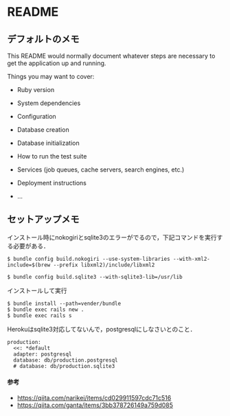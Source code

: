 # README

## デフォルトのメモ

This README would normally document whatever steps are necessary to get the
application up and running.

Things you may want to cover:

* Ruby version

* System dependencies

* Configuration

* Database creation

* Database initialization

* How to run the test suite

* Services (job queues, cache servers, search engines, etc.)

* Deployment instructions

* ...


## セットアップメモ

インストール時にnokogiriとsqlite3のエラーがでるので，下記コマンドを実行する必要がある．
```
$ bundle config build.nokogiri --use-system-libraries --with-xml2-include=$(brew --prefix libxml2)/include/libxml2

$ bundle config build.sqlite3 --with-sqlite3-lib=/usr/lib
```

インストールして実行
```
$ bundle install --path=vender/bundle 
$ bundle exec rails new .
$ bundle exec rails s 
```

Herokuはsqlite3対応してないんで，postgresqlにしなさいとのこと．
```
production:
  <<: *default
  adapter: postgresql
  database: db/production.postgresql
  # database: db/production.sqlite3
```


#### 参考
- https://qiita.com/narikei/items/cd029911597cdc71c516
- https://qiita.com/ganta/items/3bb378726149a759d085
